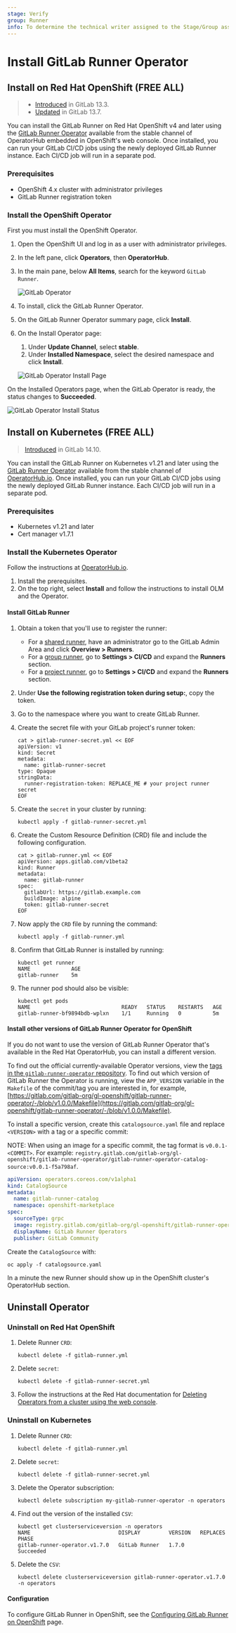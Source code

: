 ```yaml
---
stage: Verify
group: Runner
info: To determine the technical writer assigned to the Stage/Group associated with this page, see https://about.gitlab.com/handbook/product/ux/technical-writing/#assignments
---
```


# Install GitLab Runner Operator

## Install on Red Hat OpenShift **(FREE ALL)**

> - [Introduced](https://gitlab.com/gitlab-org/gitlab-runner/-/issues/26640) in GitLab 13.3.
> - [Updated](https://gitlab.com/gitlab-org/gitlab-runner/-/issues/27126) in GitLab 13.7.

You can install the GitLab Runner on Red Hat OpenShift v4 and later using the [GitLab Runner Operator](https://gitlab.com/gitlab-org/gl-openshift/gitlab-runner-operator) available from the stable channel of OperatorHub embedded in OpenShift's web console. Once installed, you can run your GitLab CI/CD jobs using the newly deployed GitLab Runner instance. Each CI/CD job will run in a separate pod.

### Prerequisites

- OpenShift 4.x cluster with administrator privileges
- GitLab Runner registration token

### Install the OpenShift Operator

First you must install the OpenShift Operator.

1. Open the OpenShift UI and log in as a user with administrator privileges.
1. In the left pane, click **Operators**, then **OperatorHub**.
1. In the main pane, below **All Items**, search for the keyword `GitLab Runner`.

   ![GitLab Operator](img/openshift_allitems_v13_3.png)

1. To install, click the GitLab Runner Operator.
1. On the GitLab Runner Operator summary page, click **Install**.
1. On the Install Operator page:
    1. Under **Update Channel**, select **stable**.
    1. Under **Installed Namespace**, select the desired namespace and click **Install**.

   ![GitLab Operator Install Page](img/openshift_installoperator_v13_3.png)

On the Installed Operators page, when the GitLab Operator is ready, the status changes to **Succeeded**.

![GitLab Operator Install Status](img/openshift_success_v13_3.png)

## Install on Kubernetes **(FREE ALL)**

> [Introduced](https://gitlab.com/gitlab-org/gl-openshift/gitlab-runner-operator/-/issues/57) in GitLab 14.10.

You can install the GitLab Runner on Kubernetes v1.21 and later using the [GitLab Runner Operator](https://gitlab.com/gitlab-org/gl-openshift/gitlab-runner-operator) available from the stable channel of [OperatorHub.io](https://operatorhub.io/operator/gitlab-runner-operator). Once installed, you can run your GitLab CI/CD jobs using the newly deployed GitLab Runner instance. Each CI/CD job will run in a separate pod.

### Prerequisites

- Kubernetes v1.21 and later
- Cert manager v1.7.1

### Install the Kubernetes Operator

Follow the instructions at [OperatorHub.io](https://operatorhub.io/operator/gitlab-runner-operator).

1. Install the prerequisites.
1. On the top right, select **Install** and follow the instructions to install OLM and the Operator.

#### Install GitLab Runner

1. Obtain a token that you'll use to register the runner:
   - For a [shared runner](https://docs.gitlab.com/ee/ci/runners/runners_scope.html#shared-runners),
     have an administrator go to the GitLab Admin Area and click **Overview > Runners**.
   - For a [group runner](https://docs.gitlab.com/ee/ci/runners/runners_scope.html#group-runners),
     go to **Settings > CI/CD** and expand the **Runners** section.
   - For a [project runner](https://docs.gitlab.com/ee/ci/runners/runners_scope.html#project-runners),
     go to **Settings > CI/CD** and expand the **Runners** section.
1. Under **Use the following registration token during setup:**, copy the token.
1. Go to the namespace where you want to create GitLab Runner.
1. Create the secret file with your GitLab project's runner token:

   ```shell
   cat > gitlab-runner-secret.yml << EOF
   apiVersion: v1
   kind: Secret
   metadata:
     name: gitlab-runner-secret
   type: Opaque
   stringData:
     runner-registration-token: REPLACE_ME # your project runner secret
   EOF
   ```

1. Create the `secret` in your cluster by running:

   ```shell
   kubectl apply -f gitlab-runner-secret.yml
   ```

1. Create the Custom Resource Definition (CRD) file and include
   the following configuration.

   ```shell
   cat > gitlab-runner.yml << EOF
   apiVersion: apps.gitlab.com/v1beta2
   kind: Runner
   metadata:
     name: gitlab-runner
   spec:
     gitlabUrl: https://gitlab.example.com
     buildImage: alpine
     token: gitlab-runner-secret
   EOF
   ```

1. Now apply the `CRD` file by running the command:

   ```shell
   kubectl apply -f gitlab-runner.yml
   ```

1. Confirm that GitLab Runner is installed by running:

   ```shell
   kubectl get runner
   NAME             AGE
   gitlab-runner    5m
   ```

1. The runner pod should also be visible:

   ```shell
   kubectl get pods
   NAME                             READY   STATUS    RESTARTS   AGE
   gitlab-runner-bf9894bdb-wplxn    1/1     Running   0          5m
   ```

#### Install other versions of GitLab Runner Operator for OpenShift

If you do not want to use the version of GitLab Runner Operator that's available in the Red Hat OperatorHub, you can install a different version.

To find out the official currently-available Operator versions, view the [tags in the `gitlab-runner-operator` repository](https://gitlab.com/gitlab-org/gl-openshift/gitlab-runner-operator/-/tags).
To find out which version of GitLab Runner the Operator is running, view the
`APP_VERSION` variable in the `Makefile` of the commit/tag you are interested in, for example, [https://gitlab.com/gitlab-org/gl-openshift/gitlab-runner-operator/-/blob/v1.0.0/Makefile](https://gitlab.com/gitlab-org/gl-openshift/gitlab-runner-operator/-/blob/v1.0.0/Makefile).

To install a specific version, create this `catalogsource.yaml` file and replace `<VERSION>` with a tag or a specific commit:

NOTE:
When using an image for a specific commit, the tag format is `v0.0.1-<COMMIT>`. For example: `registry.gitlab.com/gitlab-org/gl-openshift/gitlab-runner-operator/gitlab-runner-operator-catalog-source:v0.0.1-f5a798af`.

```yaml
apiVersion: operators.coreos.com/v1alpha1
kind: CatalogSource
metadata:
  name: gitlab-runner-catalog
  namespace: openshift-marketplace
spec:
  sourceType: grpc
  image: registry.gitlab.com/gitlab-org/gl-openshift/gitlab-runner-operator/gitlab-runner-operator-catalog-source:<VERSION>
  displayName: GitLab Runner Operators
  publisher: GitLab Community
```

Create the `CatalogSource` with:

```shell
oc apply -f catalogsource.yaml
```

In a minute the new Runner should show up in the OpenShift cluster's OperatorHub section.

## Uninstall Operator

### Uninstall on Red Hat OpenShift

1. Delete Runner `CRD`:

   ```shell
   kubectl delete -f gitlab-runner.yml
   ```

1. Delete `secret`:

   ```shell
   kubectl delete -f gitlab-runner-secret.yml
   ```

1. Follow the instructions at the Red Hat documentation for [Deleting Operators from a cluster using the web console](https://docs.openshift.com/container-platform/4.7/operators/admin/olm-deleting-operators-from-cluster.html#olm-deleting-operators-from-a-cluster-using-web-console_olm-deleting-operators-from-a-cluster).

### Uninstall on Kubernetes

1. Delete Runner `CRD`:

   ```shell
   kubectl delete -f gitlab-runner.yml
   ```

1. Delete `secret`:

   ```shell
   kubectl delete -f gitlab-runner-secret.yml
   ```

1. Delete the Operator subscription:

   ```shell
   kubectl delete subscription my-gitlab-runner-operator -n operators
   ```

1. Find out the version of the installed `CSV`:

   ```shell
   kubectl get clusterserviceversion -n operators
   NAME                            DISPLAY         VERSION   REPLACES   PHASE
   gitlab-runner-operator.v1.7.0   GitLab Runner   1.7.0                Succeeded
   ```

1. Delete the `CSV`:

   ```shell
   kubectl delete clusterserviceversion gitlab-runner-operator.v1.7.0 -n operators
   ```

#### Configuration

To configure GitLab Runner in OpenShift, see the [Configuring GitLab Runner on OpenShift](../configuration/configuring_runner_operator.md) page.
